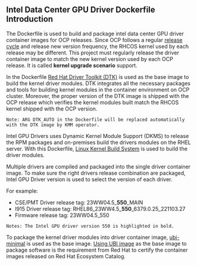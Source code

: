 ## Intel Data Center GPU Driver Dockerfile Introduction
The Dockerfile is used to build and package intel data center GPU driver container images for OCP releases. Since OCP follows a regular [release cycle](https://docs.openshift.com/dedicated/osd_architecture/osd_policy/osd-life-cycle.html) and release new version frequency, the RHCOS kernel used by each release may be different. This project must regularly release the driver container image to match the new kernel version used by each OCP release. It is called **kernel upgrade scenario** support.

In the Dockerfile [Red Hat Driver Toolkit (DTK)](https://github.com/openshift/driver-toolkit) is used as the base image to build the kernel driver modules. DTK integrates all the necessary packages and tools for building kernel modules in the container environment on OCP cluster. Moreover, the proper version of the DTK image is shipped with the OCP release which verifies the kernel modules built match the RHCOS kernel shipped with the OCP version. 

`Note: ARG DTK_AUTO in the Dockerfile will be replaced automatically with the DTK image by KMM operator.`

Intel GPU Drivers uses Dynamic Kernel Module Support (DKMS) to release the RPM packages and on-premises build the drivers modules on the RHEL server. With this Dockerfile, [Linux Kernel Build System](https://docs.kernel.org/kbuild/index.html) is used to build the driver modules.

Multiple drivers are compiled and packaged into the single driver container image. To make sure the right drivers release combination are packaged, Intel GPU Driver version is used to select the version of each driver.

For example: 
-	CSE/PMT Driver release tag: 23WW04.5_**550**_MAIN
-	I915 Driver release tag: RHEL86_23WW4.5_**550**_6379.0.25_221103.27
-	Firmware release tag: 23WW04.5_550

`Notes: The Intel GPU driver version 550 is highlighted in bold.`

To package the kernel driver modules into driver container image, [ubi-minimal](https://catalog.redhat.com/software/containers/ubi8/ubi-minimal/5c359a62bed8bd75a2c3fba8) is used as the base image. [Using UBI image](https://redhat-connect.gitbook.io/partner-guide-for-red-hat-openshift-and-container/program-on-boarding/containers-with-red-hat-universal-base-image-ubi) as the base image to package software is the requirement from Red Hat to certify the container images released on Red Hat Ecosystem Catalog.

